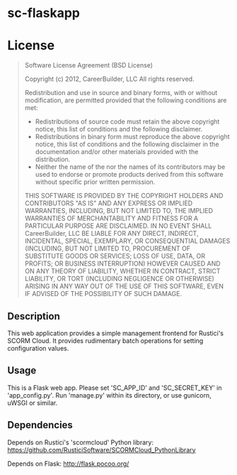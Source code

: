 sc-flaskapp
===========

# License
> Software License Agreement (BSD License)
>
> Copyright (c) 2012, CareerBuilder, LLC
> All rights reserved.
>
> Redistribution and use in source and binary forms, with or without
> modification, are permitted provided that the following conditions are met:
>
> *   Redistributions of source code must retain the above copyright
>     notice, this list of conditions and the following disclaimer.
> *   Redistributions in binary form must reproduce the above copyright
>     notice, this list of conditions and the following disclaimer in the
>     documentation and/or other materials provided with the distribution.
> *   Neither the name of the <organization> nor the
>     names of its contributors may be used to endorse or promote products
>     derived from this software without specific prior written permission.
>
> THIS SOFTWARE IS PROVIDED BY THE COPYRIGHT HOLDERS AND CONTRIBUTORS "AS IS"
> AND ANY EXPRESS OR IMPLIED WARRANTIES, INCLUDING, BUT NOT LIMITED TO, THE
> IMPLIED WARRANTIES OF MERCHANTABILITY AND FITNESS FOR A PARTICULAR PURPOSE ARE
> DISCLAIMED. IN NO EVENT SHALL CareerBuilder, LLC BE LIABLE FOR ANY
> DIRECT, INDIRECT, INCIDENTAL, SPECIAL, EXEMPLARY, OR CONSEQUENTIAL DAMAGES
> (INCLUDING, BUT NOT LIMITED TO, PROCUREMENT OF SUBSTITUTE GOODS OR SERVICES;
> LOSS OF USE, DATA, OR PROFITS; OR BUSINESS INTERRUPTION) HOWEVER CAUSED AND
> ON ANY THEORY OF LIABILITY, WHETHER IN CONTRACT, STRICT LIABILITY, OR TORT
> (INCLUDING NEGLIGENCE OR OTHERWISE) ARISING IN ANY WAY OUT OF THE USE OF THIS
> SOFTWARE, EVEN IF ADVISED OF THE POSSIBILITY OF SUCH DAMAGE.

## Description
This web application provides a simple management frontend for Rustici's SCORM Cloud. It provides rudimentary batch operations for setting configuration values.

## Usage
This is a Flask web app. Please set 'SC_APP_ID' and 'SC_SECRET_KEY' in 'app_config.py'. Run 'manage.py' within its directory, or use gunicorn, uWSGI or similar.

## Dependencies
Depends on Rustici's 'scormcloud' Python library: https://github.com/RusticiSoftware/SCORMCloud_PythonLibrary

Depends on Flask: http://flask.pocoo.org/